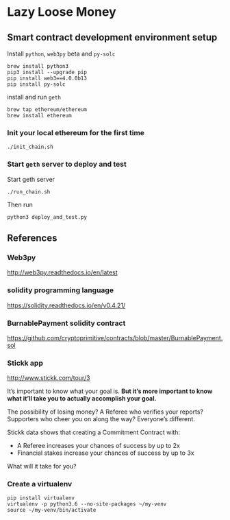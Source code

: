 # Lazy Loose Money

## Smart contract development environment setup
Install `python`, `web3py` beta and `py-solc`
```
brew install python3
pip3 install --upgrade pip
pip install web3==4.0.0b13
pip install py-solc
```
install and run `geth`
```
brew tap ethereum/ethereum
brew install ethereum
```
### Init your local ethereum for the first time
```
./init_chain.sh
```

### Start `geth` server to deploy and test
Start geth server
```
./run_chain.sh
```

Then run
```
python3 deploy_and_test.py
```

## References
### Web3py
http://web3py.readthedocs.io/en/latest

### solidity programming language
https://solidity.readthedocs.io/en/v0.4.21/

### BurnablePayment solidity contract
https://github.com/cryptoprimitive/contracts/blob/master/BurnablePayment.sol

### Stickk app
http://www.stickk.com/tour/3

It’s important to know what your goal is. **But it’s more important to know what it’ll take you to actually accomplish your goal.**

The possibility of losing money? A Referee who verifies your reports? Supporters who cheer you on along the way? Everyone’s different.

Stickk data shows that creating a Commitment Contract with:
* A Referee increases your chances of success by up to 2x
* Financial stakes increase your chances of success by up to 3x

What will it take for you?

### Create a virtualenv
```
pip install virtualenv
virtualenv -p python3.6 --no-site-packages ~/my-venv
source ~/my-venv/bin/activate
```
